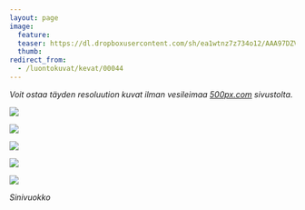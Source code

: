 ```yaml
---
layout: page
image:
  feature:
  teaser: https://dl.dropboxusercontent.com/sh/ea1wtnz7z734o12/AAA97DZV2DTceQBHiPbdxo6ka/luontokuvat/kev%C3%A4t/DS15817-245px.jpg
  thumb:
redirect_from:
  - /luontokuvat/kevat/00044
---
```


*Voit ostaa täyden resoluution kuvat ilman vesileimaa [500px.com](https://500px.com/minimuutticom/galleries/hepatica-flowers) sivustolta.*

[![](https://dl.dropboxusercontent.com/sh/ea1wtnz7z734o12/AABM4rvkBsPVwTofUbVRMaEea/luontokuvat/kev%C3%A4t/DS15811-800px.jpg)](https://dl.dropboxusercontent.com/sh/ea1wtnz7z734o12/AACsH875TWO8IsoAqoVHZa-_a/luontokuvat/kev%C3%A4t/DS15811.jpg)

[![](https://dl.dropboxusercontent.com/sh/ea1wtnz7z734o12/AADkTsiwIwhcWr1htqcDv3joa/luontokuvat/kev%C3%A4t/DS15813-800px.jpg)](https://dl.dropboxusercontent.com/sh/ea1wtnz7z734o12/AAAE3sdGDe01tWYj_XzJpDzia/luontokuvat/kev%C3%A4t/DS15813.jpg)

[![](https://dl.dropboxusercontent.com/sh/ea1wtnz7z734o12/AAChTQWwboMc4w3oqBJeqRlya/luontokuvat/kev%C3%A4t/DS15815-800px.jpg)](https://dl.dropboxusercontent.com/sh/ea1wtnz7z734o12/AACiYwjzqNtb4nuQgcUTqKqia/luontokuvat/kev%C3%A4t/DS15815.jpg)

[![](https://dl.dropboxusercontent.com/sh/ea1wtnz7z734o12/AADNgYM15hJVyxCawEjRRcGIa/luontokuvat/kev%C3%A4t/DS15817-800px.jpg)](https://dl.dropboxusercontent.com/sh/ea1wtnz7z734o12/AABg2ZOH9sY2wXIB7zhA0CLva/luontokuvat/kev%C3%A4t/DS15817.jpg)

[![](https://dl.dropboxusercontent.com/sh/ea1wtnz7z734o12/AADxOcy0UpVO99acC6yiezuwa/luontokuvat/kev%C3%A4t/DS15820-800px.jpg)](https://dl.dropboxusercontent.com/sh/ea1wtnz7z734o12/AABbJsuAoR_7GdGPPKfUUUVka/luontokuvat/kev%C3%A4t/DS15820.jpg)

*Sinivuokko*
